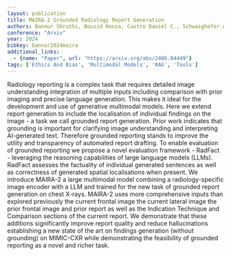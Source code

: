 ```yaml
---
layout: publication
title: MAIRA-2 Grounded Radiology Report Generation
authors: Bannur Shruthi, Bouzid Kenza, Castro Daniel C., Schwaighofer Anton, Bond-taylor Sam, Ilse Maximilian, Pérez-garcía Fernando, Salvatelli Valentina, Sharma Harshita, Meissen Felix, Ranjit Mercy, Srivastav Shaury, Gong Julia, Falck Fabian, Oktay Ozan, Thieme Anja, Lungren Matthew P., Wetscherek Maria Teodora, Alvarez-valle Javier, Hyland Stephanie L.
conference: "Arxiv"
year: 2024
bibkey: bannur2024maira
additional_links:
  - {name: "Paper", url: "https://arxiv.org/abs/2406.04449"}
tags: ['Ethics And Bias', 'Multimodal Models', 'RAG', 'Tools']
---
```

Radiology reporting is a complex task that requires detailed image understanding integration of multiple inputs including comparison with prior imaging and precise language generation. This makes it ideal for the development and use of generative multimodal models. Here we extend report generation to include the localisation of individual findings on the image - a task we call grounded report generation. Prior work indicates that grounding is important for clarifying image understanding and interpreting AI-generated text. Therefore grounded reporting stands to improve the utility and transparency of automated report drafting. To enable evaluation of grounded reporting we propose a novel evaluation framework - RadFact - leveraging the reasoning capabilities of large language models (LLMs). RadFact assesses the factuality of individual generated sentences as well as correctness of generated spatial localisations when present. We introduce MAIRA-2 a large multimodal model combining a radiology-specific image encoder with a LLM and trained for the new task of grounded report generation on chest X-rays. MAIRA-2 uses more comprehensive inputs than explored previously the current frontal image the current lateral image the prior frontal image and prior report as well as the Indication Technique and Comparison sections of the current report. We demonstrate that these additions significantly improve report quality and reduce hallucinations establishing a new state of the art on findings generation (without grounding) on MIMIC-CXR while demonstrating the feasibility of grounded reporting as a novel and richer task.
